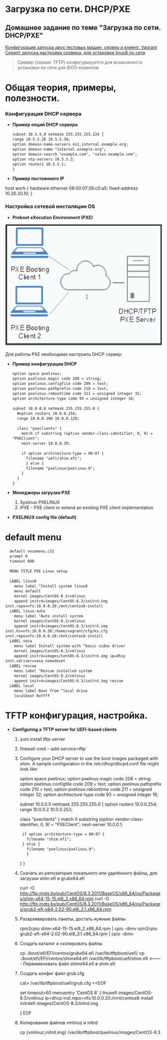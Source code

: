 # Загрузка по сети. DHCP/PXE
## Домашнее задание по теме "Загрузка по сети. DHCP/PXE"

[Конфигурация запуска двух тестовых машин, сервер и клиент. Vagrant](./Vagrantfile)
[Скрипт запуска настройки сервера, для установки linux8 по сети](./setup_pxe.sh)

>Сревер (сервис TFTP) конфигурируется для возможности установки по сети для  BIOS-клиентов


#   Общая теория, примеры, полезности.

### Конфигурация DHCP сервера

- **Пример опций DHCP сервера**

      subnet 10.5.5.0 netmask 255.255.255.224 {
      range 10.5.5.26 10.5.5.30;
      option domain-name-servers ns1.internal.example.org;
      option domain-name "internal.example.org";
      option domain-search "example.com", "sales.example.com";
      option ntp-servers 10.5.5.2;
      option routers 10.5.5.1;
      }

- **Пример постоянного IP**

host work {
hardware ethernet 08:00:07:26:c0:a5;
fixed-address 10.20.20.10;
}

### Настройка сетевой инсталяции OS 

- **Preboot eXecution Environment (PXE)**

![PXE загрузка клиентов](Images/PXE_boot.png)

Для работы PXE необходимо настроить DHCP сервер:

- **Пример конфигурации DHCP**


      option space pxelinux;
      option pxelinux.magic code 208 = string;
      option pxelinux.configfile code 209 = text;
      option pxelinux.pathprefix code 210 = text;
      option pxelinux.reboottime code 211 = unsigned integer 32;
      option architecture-type code 93 = unsigned integer 16;

      subnet 10.0.0.0 netmask 255.255.255.0 {
      	#option routers 10.0.0.254;
      	range 10.0.0.100 10.0.0.120;

      	class "pxeclients" {
      	  match if substring (option vendor-class-identifier, 0, 9) = "PXEClient";
      	  next-server 10.0.0.20;

      	  if option architecture-type = 00:07 {
      	    filename "uefi/shim.efi";
      	    } else {
      	    filename "pxelinux/pxelinux.0";
      	  }
      	}
      }



- **Менеджеры загрузки PXE**

   1. Syslinux PXELINUX
   2. iPXE - PXE client or extend an existing PXE client implementation

- **PXELINUX config file (default)**

#      default menu
      default vesamenu.c32
      prompt 0
      timeout 600

      MENU TITLE PXE Linux setup

      LABEL linux8
        menu label ^Install system linux8
        menu default
        kernel images/CentOS-8.3/vmlinuz
        append initrd=images/CentOS-8.3/initrd.img inst.repo=nfs:10.0.0.20:/mnt/centos8-install
      LABEL linux-auto
        menu label ^Auto install system
        kernel images/CentOS-8.3/vmlinuz
        append initrd=images/CentOS-8.3/initrd.img inst.ks=nfs:10.0.0.20:/home/vagrant/cfg/ks.cfg inst.repo=nfs:10.0.0.20:/mnt/centos8-install
      LABEL vesa
        menu label Install system with ^basic video driver
        kernel images/CentOS-8.3/vmlinuz
        append initrd=images/CentOS-8.3/initrd.img ip=dhcp inst.xdriver=vesa nomodeset
      LABEL rescue
        menu label ^Rescue installed system
        kernel images/CentOS-8.3/vmlinuz
        append initrd=images/CentOS-8.3/initrd.img rescue
      LABEL local
        menu label Boot from ^local drive
        localboot 0xffff

# TFTP конфигурация, настройка.


- **Configuring a TFTP server for UEFI-based clients**

  1. yum install tftp-server
  2. firewall-cmd --add-service=tftp
  3. Configure your DHCP server to use the boot images packaged with shim. A sample configuration in the /etc/dhcp/dhcpd.conf file might look like:

      option space pxelinux;
      option pxelinux.magic code 208 = string;
      option pxelinux.configfile code 209 = text;
      option pxelinux.pathprefix code 210 = text;
      option pxelinux.reboottime code 211 = unsigned integer 32;
      option architecture-type code 93 = unsigned integer 16;

      subnet 10.0.0.0 netmask 255.255.255.0 {
      	option routers 10.0.0.254;
      	range 10.0.0.2 10.0.0.253;

      	class "pxeclients" {
      	  match if substring (option vendor-class-identifier, 0, 9) = "PXEClient";
      	  next-server 10.0.0.1;

      	  if option architecture-type = 00:07 {
      	    filename "shim.efi";
      	  } else {
      	    filename "pxelinux/pxelinux.0";
      		}
        }
      }
  4. Скачать из репозитория локального или удалённого файлы, для загрузки shim.efi и grubx64.efi

      curl -O http://ftp.mgts.by/pub/CentOS/8.3.2011/BaseOS/x86_64/os/Packages/shim-x64-15-15.el8_2.x86_64.rpm
      curl -O http://ftp.mgts.by/pub/CentOS/8.3.2011/BaseOS/x86_64/os/Packages/grub2-efi-x64-2.02-90.el8_3.1.x86_64.rpm

  5. Разархивировать пакеты, достать нужные файлы

      rpm2cpio shim-x64-15-15.el8_2.x86_64.rpm  | cpio -dimv
      rpm2cpio grub2-efi-x64-2.02-90.el8_3.1.x86_64.rpm | cpio -dimv

  6. Создать каталог и скопировать файлы

      cp ./boot/efi/EFI/centos/grubx64.efi /var/lib/tftpboot/uefi/
      cp ./boot/efi/EFI/centos/shimx64.efi /var/lib/tftpboot/uefi/shim.efi    <---- Переименовать файл shimx64.efi в shim.efi

  7. Создать конфиг файл grub.cfg

      cat> /var/lib/tftpboot/uefi/grub.cfg <<EOF

      set timeout=60
      menuentry 'CentOS 8' {
      linuxefi images/CentOS-8.3/vmlinuz ip=dhcp inst.repo=nfs:10.0.0.20:/mnt/centos8-install
      initrdefi images/CentOS-8.3/initrd.img

      }
      EOF
  8. Копирование файлов vmlinuz и initrd

      cp {vmlinuz,initrd.img} /var/lib/tftpboot/pxelinux/images/CentOS-8.3
